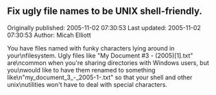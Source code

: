 ## Fix ugly file names to be UNIX shell-friendly.

Originally published: 2005-11-02 07:30:53
Last updated: 2005-11-02 07:30:53
Author: Micah Elliott

You have files named with funky characters lying around in your\nfilesystem.  Ugly files like "My Document #3 - (2005)[1].txt" are\ncommon when you're sharing directories with Windows users, but you\nwould like to have them renamed to something like\n"my_document_3_-_2005-1-.txt" so that your shell and other unix\nutilities won't have to deal with special characters.